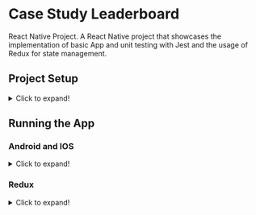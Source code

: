 # Case Study Leaderboard

React Native Project.
A React Native project that showcases the implementation of basic App and unit testing with Jest and the usage of Redux for state management.


## Project Setup
<details>
  <summary>Click to expand!</summary>


- Clone this repo `git clone https://github.com/babar-mustafa/Case-Study-Leaderboard`

- Install dependencies `yarn install` .
- Go to the root directory run this command `yarn android or yarn ios`

</details>

## Running the App

### Android and IOS

<details>
  <summary>Click to expand!</summary>


#### Pre-requisite Steps
1. Node.js (v12 or above)
2. npm or Yarn package manager
3. installed React Native Cli
4. Make sure dependencies / node_modules are installed (`yarn install`) (`npx install`)
5. Ensure your devices or simulators (real-device or Android AVD) are set up and running
6. go to the root directory and run this commands `yarn android` or `yarn ios`


</details>


### Redux

<details>
  <summary>Click to expand!</summary>

#### Avoid Passing Inline Functions

Redux is a popular state management library for JavaScript applications, including React and React Native. It helps manage complex application states by providing a predictable and centralized way to store and update data.

In this project, i have implemented Redux for state management. The main concepts in Redux are:

  1. Store: It holds the entire state tree of the application.
  2. Actions: They are plain JavaScript objects that represent an intention to change the state.
  3. Reducers: They specify how the state changes in response to actions.
  4. Selectors: They are functions that extract specific data from the state.
  5. Dispatch: It is a function provided by Redux to send actions to the store.
  6. You can find the Redux-related files and directories inside the src/state directory.
